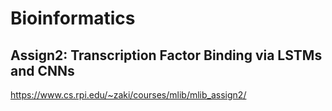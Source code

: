 # Bioinformatics

## Assign2: Transcription Factor Binding via LSTMs and CNNs

https://www.cs.rpi.edu/~zaki/courses/mlib/mlib_assign2/
